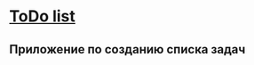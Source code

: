 # [ToDo list](https://dmitriy-rassol.github.io/React-ToDoList/)
## Приложение по созданию списка задач
